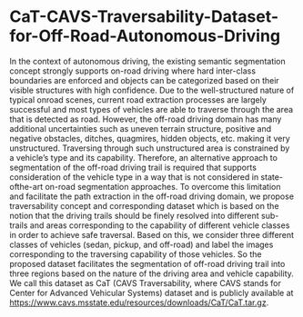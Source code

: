 # CaT-CAVS-Traversability-Dataset-for-Off-Road-Autonomous-Driving
In the context of autonomous driving, the existing semantic segmentation concept strongly
supports on-road driving where hard inter-class boundaries are enforced and objects can be categorized
based on their visible structures with high confidence. Due to the well-structured nature of typical onroad scenes, current road extraction processes are largely successful and most types of vehicles are able to
traverse through the area that is detected as road. However, the off-road driving domain has many additional
uncertainties such as uneven terrain structure, positive and negative obstacles, ditches, quagmires, hidden
objects, etc. making it very unstructured. Traversing through such unstructured area is constrained by a
vehicle’s type and its capability. Therefore, an alternative approach to segmentation of the off-road driving
trail is required that supports consideration of the vehicle type in a way that is not considered in state-ofthe-art on-road segmentation approaches. To overcome this limitation and facilitate the path extraction in
the off-road driving domain, we propose traversability concept and corresponding dataset which is based on
the notion that the driving trails should be finely resolved into different sub-trails and areas corresponding to
the capability of different vehicle classes in order to achieve safe traversal. Based on this, we consider three
different classes of vehicles (sedan, pickup, and off-road) and label the images corresponding to the traversing
capability of those vehicles. So the proposed dataset facilitates the segmentation of off-road driving trail
into three regions based on the nature of the driving area and vehicle capability. We call this dataset as
CaT (CAVS Traversability, where CAVS stands for Center for Advanced Vehicular Systems) dataset and is
publicly available at https://www.cavs.msstate.edu/resources/downloads/CaT/CaT.tar.gz.
